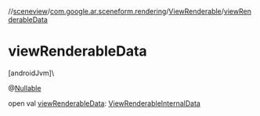 //[sceneview](../../../index.md)/[com.google.ar.sceneform.rendering](../index.md)/[ViewRenderable](index.md)/[viewRenderableData](view-renderable-data.md)

# viewRenderableData

[androidJvm]\

@[Nullable](https://developer.android.com/reference/kotlin/androidx/annotation/Nullable.html)

open val [viewRenderableData](view-renderable-data.md): [ViewRenderableInternalData](../-view-renderable-internal-data/index.md)
